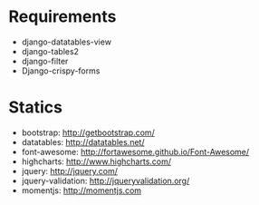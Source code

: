 # Requirements
 * django-datatables-view
 * django-tables2
 * django-filter
 * Django-crispy-forms


# Statics
 * bootstrap: http://getbootstrap.com/
 * datatables: http://datatables.net/
 * font-awesome: http://fortawesome.github.io/Font-Awesome/
 * highcharts: http://www.highcharts.com/
 * jquery: http://jquery.com/
 * jquery-validation: http://jqueryvalidation.org/
 * momentjs: http://momentjs.com
